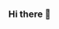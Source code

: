 ### Hi there 👋

<!--
**palak1315/palak1315** is a ✨ _special_ ✨ repository because its `README.md` (this file) appears on your GitHub profile.

Here are some ideas to get you started:

- 🔭 I’m currently working on SOURCE CODE MANAGENENT
- 🌱 I’m currently learning HOW TO DO COLLABORATIVE WORK
- 
